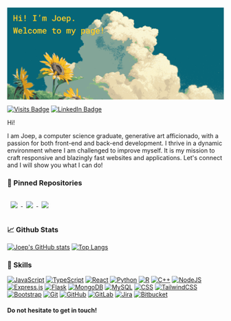 <a href="URL_REDIRECT" target="blank"><img align="center" src="./assets/banner.png" height="" /></a>

[![Visits Badge](https://badges.pufler.dev/visits/vandojo/vandojo)](https://github.com/vandojo)
[![LinkedIn Badge](https://img.shields.io/badge/LinkedIn-Profile-informational?style=flat&logo=linkedin&logoColor=white&color=0D76A8)](https://uk.linkedin.com/in/joep-van-dormolen-5249b8149)

Hi!

I am Joep, a computer science graduate, generative art afficionado, with a passion for both front-end and back-end development. I thrive in a dynamic environment where I am challenged to improve myself. It is my mission to craft responsive and blazingly fast websites and applications. Let's connect and I will show you what I can do!

### 📌 Pinned Repositories

<a href="https://github.com/vandojo/openPowerlifting">
  <img align="center" style="margin:1rem 0.5rem" src="https://github-readme-stats.vercel.app/api/pin/?username=vandojo&repo=openPowerlifting&theme=gruvbox" />
</a>

<a href="https://github.com/vandojo/Leetcode_challenges">
  <img align="center" style="margin:0.5rem" src="https://github-readme-stats.vercel.app/api/pin/?username=vandojo&repo=Leetcode_challenges&theme=gruvbox" />
</a>

<a href="https://github.com/vandojo/filmToBarcode">
  <img align="center" style="margin:0.5rem" src="https://github-readme-stats.vercel.app/api/pin/?username=vandojo&repo=filmToBarcode&theme=gruvbox" />
</a>

### &#x1f4c8; Github Stats

[![Joep's GitHub stats](https://github-readme-stats.vercel.app/api?username=vandojo&hide=contribs&show_icons=true&theme=gruvbox&layout=compact)](https://github.com/anuraghazra/github-readme-stats)
[![Top Langs](https://github-readme-stats.vercel.app/api/top-langs/?username=vandojo&theme=gruvbox&layout=compact)](https://github.com/anuraghazra/github-readme-stats)

### 💼 Skills

[![JavaScript](https://img.shields.io/badge/JavaScript-F7DF1E?logo=javascript&logoColor=000)](#)
[![TypeScript](https://img.shields.io/badge/TypeScript-3178C6?logo=typescript&logoColor=fff)](#)
[![React](https://img.shields.io/badge/React-%2320232a.svg?style=flat&logo=react&logoColor=%2361DAFB)](#)
[![Python](https://img.shields.io/badge/Python-3776AB?logo=python&logoColor=fff)](#)
[![R](https://img.shields.io/badge/R-%23276DC3.svg?logo=r&logoColor=white)](#)
[![C++](https://img.shields.io/badge/C++-%2300599C.svg?logo=c%2B%2B&logoColor=white)](#)
[![NodeJS](https://img.shields.io/badge/Node.js-6DA55F?style=flat&logo=node.js&logoColor=white)](#)
[![Express.js](https://img.shields.io/badge/Express.js-%23404d59.svg?style=flat&logo=express&logoColor=%2361DAFB)](#)
[![Flask](https://img.shields.io/badge/Flask-000style=flat&?logo=flask&logoColor=fff)](#)
[![MongoDB](https://img.shields.io/badge/MongoDB-%234ea94b.svg?logo=mongodb&logoColor=white)](#)
[![MySQL](https://img.shields.io/badge/MySQL-4479A1?logo=mysql&logoColor=fff)](#)
[![CSS](https://img.shields.io/badge/CSS-1572B6?logo=css3&logoColor=fff)](#)
[![TailwindCSS](https://img.shields.io/badge/Tailwind%20CSS-%2338B2AC.svg?logo=tailwind-css&logoColor=white)](#)
[![Bootstrap](https://img.shields.io/badge/Bootstrap-7952B3?logo=bootstrap&logoColor=fff)](#)
[![Git](https://img.shields.io/badge/Git-F05032?logo=git&logoColor=fff)](#)
[![GitHub](https://img.shields.io/badge/GitHub-%23121011.svg?logo=github&logoColor=white)](#)
[![GitLab](https://img.shields.io/badge/GitLab-FC6D26?logo=gitlab&logoColor=fff)](#)
[![Jira](https://img.shields.io/badge/Jira-0052CC?logo=jira&logoColor=fff)](#)
[![Bitbucket](https://img.shields.io/badge/Bitbucket-0052CC?logo=bitbucket&logoColor=fff)](#)

#### Do not hesitate to get in touch!
